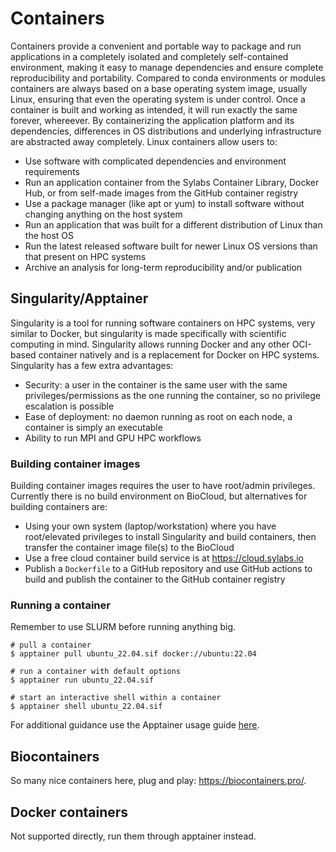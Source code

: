 # Containers
Containers provide a convenient and portable way to package and run applications in a completely isolated and completely self-contained environment, making it easy to manage dependencies and ensure complete reproducibility and portability. Compared to conda environments or modules containers are always based on a base operating system image, usually Linux, ensuring that even the operating system is under control. Once a container is built and working as intended, it will run exactly the same forever, whereever. By containerizing the application platform and its dependencies, differences in OS distributions and underlying infrastructure are abstracted away completely. Linux containers allow users to:

 - Use software with complicated dependencies and environment requirements
 - Run an application container from the Sylabs Container Library, Docker Hub, or from self-made images from the GitHub container registry
 - Use a package manager (like apt or yum) to install software without changing anything on the host system
 - Run an application that was built for a different distribution of Linux than the host OS
 - Run the latest released software built for newer Linux OS versions than that present on HPC systems
 - Archive an analysis for long-term reproducibility and/or publication

## Singularity/Apptainer
Singularity is a tool for running software containers on HPC systems, very similar to Docker, but singularity is made specifically with scientific computing in mind. Singularity allows running Docker and any other OCI-based container natively and is a replacement for Docker on HPC systems. Singularity has a few extra advantages:

 - Security: a user in the container is the same user with the same privileges/permissions as the one running the container, so no privilege escalation is possible
 - Ease of deployment: no daemon running as root on each node, a container is simply an executable
 - Ability to run MPI and GPU HPC workflows

### Building container images
Building container images requires the user to have root/admin privileges. Currently there is no build environment on BioCloud, but alternatives for building containers are:

 - Using your own system (laptop/workstation) where you have root/elevated privileges to install Singularity and build containers, then transfer the container image file(s) to the BioCloud
 - Use a free cloud container build service is at https://cloud.sylabs.io
 - Publish a `Dockerfile` to a GitHub repository and use GitHub actions to build and publish the container to the GitHub container registry


### Running a container
Remember to use SLURM before running anything big.
```
# pull a container
$ apptainer pull ubuntu_22.04.sif docker://ubuntu:22.04

# run a container with default options
$ apptainer run ubuntu_22.04.sif

# start an interactive shell within a container
$ apptainer shell ubuntu_22.04.sif
```

For additional guidance use the Apptainer usage guide [here](https://apptainer.org/docs/user/main/index.html).

## Biocontainers
So many nice containers here, plug and play: https://biocontainers.pro/.

## Docker containers
Not supported directly, run them through apptainer instead.
